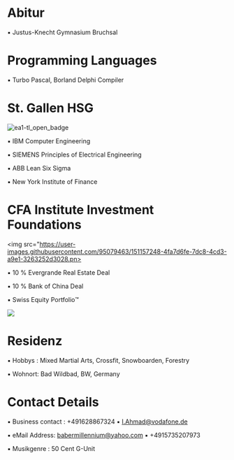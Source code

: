 # Abitur

▪︎ Justus-Knecht Gymnasium Bruchsal

# Programming Languages

▪︎ Turbo Pascal, Borland Delphi Compiler

# St. Gallen HSG 

![ea1-tl_open_badge](https://user-images.githubusercontent.com/95079463/151658291-bc2de3cf-efd4-4f38-bf4a-dde187391570.png)

▪︎ IBM Computer Engineering

▪︎ SIEMENS Principles of Electrical Engineering

▪︎ ABB Lean Six Sigma

▪︎ New York Institute of Finance 

# CFA Institute Investment Foundations

<img src="https://user-images.githubusercontent.com/95079463/151157248-4fa7d6fe-7dc8-4cd3-a9e1-3263252d3028.pn>

▪︎ 10 % Evergrande Real Estate Deal 

▪︎ 10 % Bank of China Deal

▪︎ Swiss Equity Portfolio™️ 

<img src="https://user-images.githubusercontent.com/95079463/154649347-e688fa55-0d07-4cce-bc2a-8c6e3a298fa7.png">

# Residenz 

▪︎ Hobbys : Mixed Martial Arts, Crossfit, Snowboarden, Forestry 

▪︎ Wohnort: Bad Wildbad, BW, Germany

# Contact Details 

▪︎ Business contact : +491628867324 ▪︎ I.Ahmad@vodafone.de 

▪︎ eMail Address: babermillennium@yahoo.com ▪︎ +4915735207973

▪︎ Musikgenre : 50 Cent G-Unit

